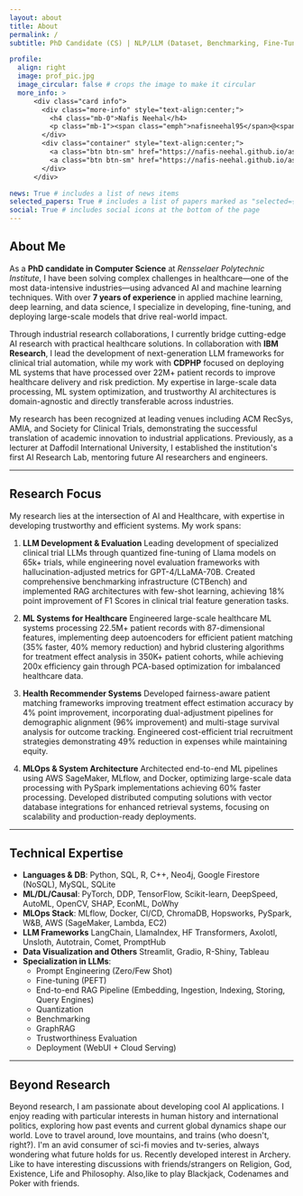 ```yaml
---
layout: about
title: About
permalink: /
subtitle: PhD Candidate (CS) | NLP/LLM (Dataset, Benchmarking, Fine-Tuning, Deploy, Evaluate, RAG) | Applied ML

profile:
  align: right
  image: prof_pic.jpg
  image_circular: false # crops the image to make it circular
  more_info: >
      <div class="card info">
        <div class="more-info" style="text-align:center;"> 
          <h4 class="mb-0">Nafis Neehal</h4> 
          <p class="mb-1"><span class="emph">nafisneehal95</span>@<span class="emph">gmail</span>.<span class="emph">com</span></p> 
        </div>
        <div class="container" style="text-align:center;"> 
          <a class="btn btn-sm" href="https://nafis-neehal.github.io/assets/pdf/career/Nafis_Neehal_Resume.pdf" rel="noopener noreferrer" style="background-color:#bc22b4;color:#ffffff">Resume</a> 
          <a class="btn btn-sm" href="https://nafis-neehal.github.io/assets/pdf/career/Nafis_Neehal_CV.pdf" rel="noopener noreferrer" style="background-color:#bc22b4;color:#ffffff">CV</a>  
        </div>
      </div>

news: True # includes a list of news items
selected_papers: True # includes a list of papers marked as "selected={true}"
social: True # includes social icons at the bottom of the page
---
```


## About Me

As a **PhD candidate in Computer Science** at *Rensselaer Polytechnic Institute*, I have been solving complex challenges in healthcare—one of the most data-intensive industries—using advanced AI and machine learning techniques. With over **7 years of experience** in applied machine learning, deep learning, and data science, I specialize in developing, fine-tuning, and deploying large-scale models that drive real-world impact.

Through industrial research collaborations, I currently bridge cutting-edge AI research with practical healthcare solutions. In collaboration with **IBM Research**, I lead the development of next-generation LLM frameworks for clinical trial automation, while my work with **CDPHP** focused on deploying ML systems that have processed over 22M+ patient records to improve healthcare delivery and risk prediction. My expertise in large-scale data processing, ML system optimization, and trustworthy AI architectures is domain-agnostic and directly transferable across industries. 

My research has been recognized at leading venues including ACM RecSys, AMIA, and Society for Clinical Trials, demonstrating the successful translation of academic innovation to industrial applications. Previously, as a lecturer at Daffodil International University, I established the institution's first AI Research Lab, mentoring future AI researchers and engineers.

---

## Research Focus

My research lies at the intersection of AI and Healthcare, with expertise in developing trustworthy and efficient systems. My work spans:

1. **LLM Development & Evaluation**
Leading development of specialized clinical trial LLMs through quantized fine-tuning of Llama models on 65k+ trials, while engineering novel evaluation frameworks with hallucination-adjusted metrics for GPT-4/LLaMA-70B. Created comprehensive benchmarking infrastructure (CTBench) and implemented RAG architectures with few-shot learning, achieving 18% point improvement of F1 Scores in clinical trial feature generation tasks.

2. **ML Systems for Healthcare**
Engineered large-scale healthcare ML systems processing 22.5M+ patient records with 87-dimensional features, implementing deep autoencoders for efficient patient matching (35% faster, 40% memory reduction) and hybrid clustering algorithms for treatment effect analysis in 350K+ patient cohorts, while achieving 200x efficiency gain through PCA-based optimization for imbalanced healthcare data.

3. **Health Recommender Systems**
Developed fairness-aware patient matching frameworks improving treatment effect estimation accuracy by 4% point improvement, incorporating dual-adjustment pipelines for demographic alignment (96% improvement) and multi-stage survival analysis for outcome tracking. Engineered cost-efficient trial recruitment strategies demonstrating 49% reduction in expenses while maintaining equity.

4. **MLOps & System Architecture**
Architected end-to-end ML pipelines using AWS SageMaker, MLflow, and Docker, optimizing large-scale data processing with PySpark implementations achieving 60% faster processing. Developed distributed computing solutions with vector database integrations for enhanced retrieval systems, focusing on scalability and production-ready deployments.

---

## Technical Expertise

- **Languages & DB**: Python, SQL, R, C++, Neo4j, Google Firestore (NoSQL), MySQL, SQLite
- **ML/DL/Causal**: PyTorch, DDP, TensorFlow, Scikit-learn, DeepSpeed, AutoML, OpenCV, SHAP, EconML, DoWhy
- **MLOps Stack**: MLflow, Docker, CI/CD, ChromaDB, Hopsworks, PySpark, W&B, AWS (SageMaker, Lambda, EC2)
- **LLM Frameworks** LangChain, LlamaIndex, HF Transformers, Axolotl, Unsloth, Autotrain, Comet, PromptHub
- **Data Visualization and Others** Streamlit, Gradio, R-Shiny, Tableau
- **Specialization in LLMs**:
  - Prompt Engineering (Zero/Few Shot)
  - Fine-tuning (PEFT)
  - End-to-end RAG Pipeline (Embedding, Ingestion, Indexing, Storing, Query Engines)
  - Quantization
  - Benchmarking
  - GraphRAG
  - Trustworthiness Evaluation
  - Deployment (WebUI + Cloud Serving)

---

## Beyond Research

Beyond research, I am passionate about developing cool AI applications. I enjoy reading with particular interests in human history and international politics, exploring how past events and current global dynamics shape our world. Love to travel around, love mountains, and trains (who doesn't, right?). I'm an avid consumer of sci-fi movies and tv-series, always wondering what future holds for us. Recently developed interest in Archery. Like to have interesting discussions with friends/strangers on Religion, God, Existence, Life and Philosophy. Also,like to play Blackjack, Codenames and Poker with friends.